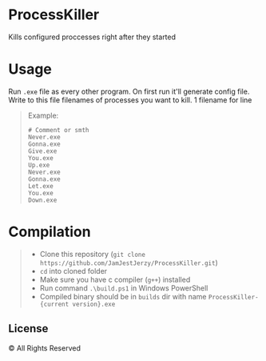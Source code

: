 # ProcessKiller
Kills configured proccesses right after they started
# Usage
Run `.exe` file as every other program. On first run it'll generate config file.<br>
Write to this file filenames of processes you want to kill. 1 filename for line<br>
> Example:
>
> ```properties
> # Comment or smth
> Never.exe
> Gonna.exe
> Give.exe
> You.exe
> Up.exe
> Never.exe
> Gonna.exe
> Let.exe
> You.exe
> Down.exe
> ```
# Compilation
> - Clone this repository (```git clone https://github.com/JamJestJerzy/ProcessKiller.git```)<br>
> - `cd` into cloned folder
> - Make sure you have c compiler (`g++`) installed
> - Run command ```.\build.ps1``` in Windows PowerShell
> - Compiled binary should be in ```builds``` dir with name `ProcessKiller-{current version}.exe`
## License
© All Rights Reserved